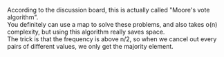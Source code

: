 According to the discussion board, this is actually called "Moore's vote algorithm".  
You definitely can use a map to solve these problems, and also takes o(n) complexity, but using this algorithm really saves space.  
The trick is that the frequency is above n/2, so when we cancel out every pairs of different values, we only get the majority element.